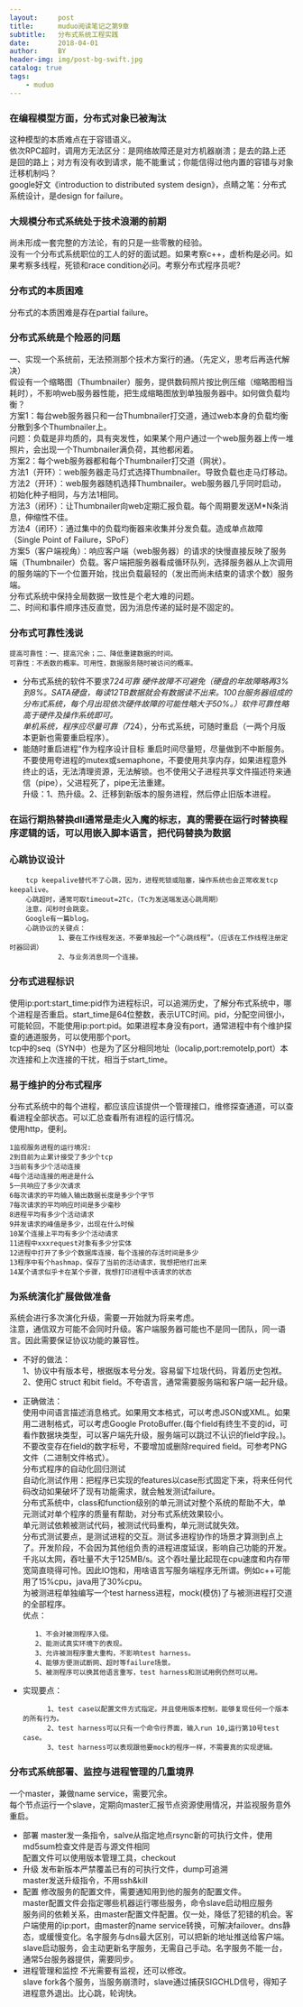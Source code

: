 ```yaml
---
layout:     post
title:      muduo阅读笔记之第9章
subtitle:   分布式系统工程实践
date:       2018-04-01
author:     BY
header-img: img/post-bg-swift.jpg
catalog: true
tags:
    - muduo
---
```



### 在编程模型方面，分布式对象已被淘汰
   这种模型的本质难点在于容错语义。</br>
   依次RPC超时，调用方无法区分：是网络故障还是对方机器崩溃；是去的路上还是回的路上；对方有没有收到请求，能不能重试；你能信得过他内置的容错与对象迁移机制吗？</br>
   google好文《introduction to distributed system design》，点睛之笔：分布式系统设计，是design for failure。</br>
### 大规模分布式系统处于技术浪潮的前期
   尚未形成一套完整的方法论，有的只是一些零散的经验。</br>
   没有一个分布式系统职位的工人的好的面试题。如果考察c++，虚析构是必问。如果考察多线程，死锁和race condition必问。考察分布式程序员呢?</br>
### 分布式的本质困难
   分布式的本质困难是存在partial failure。</br>
### 分布式系统是个险恶的问题
   一、实现一个系统前，无法预测那个技术方案行的通。（先定义，思考后再迭代解决）</br>
       假设有一个缩略图（Thumbnailer）服务，提供数码照片按比例压缩（缩略图相当耗时），不影响web服务器性能，把生成缩略图放到单独服务器中。如何做负载均衡？</br>
           方案1：每台web服务器只和一台Thumbnailer打交道，通过web本身的负载均衡分散到多个Thumbnailer上。</br>
           问题：负载是非均质的，具有突发性，如果某个用户通过一个web服务器上传一堆照片，会出现一个Thumbnailer满负荷，其他都闲着。</br>
           方案2：每个web服务器都和每个Thumbnailer打交道（网状）。</br>
                方法1（开环）：web服务器走马灯式选择Thumbnailer。导致负载也走马灯移动。</br>
                方法2（开环）：web服务器随机选择Thumbnailer。web服务器几乎同时启动，初始化种子相同，与方法1相同。</br>
                方法3（闭环）：让Thumbnailer向web定期汇报负载。每个周期要发送M*N条消息，伸缩性不佳。</br>
                方法4（闭环）：通过集中的负载均衡器来收集并分发负载。造成单点故障（Single Point of Failure，SPoF）</br>
                方案5（客户端视角）：响应客户端（web服务器）的请求的快慢直接反映了服务端（Thumbnailer）负载。客户端把服务器看成循环队列，选择服务器从上次调用的服务端的下一个位置开始，找出负载最轻的（发出而尚未结束的请求个数）服务端。</br>
                分布式系统中保持全局数据一致性是个老大难的问题。</br>
    二、时间和事件顺序违反直觉，因为消息传递的延时是不固定的。</br>
### 分布式可靠性浅说
    提高可靠性：一、提高冗余；二、降低重建数据的时间。
    可靠性：不丢数的概率。可用性，数据服务随时被访问的概率。
    
- 分布式系统的软件不要求7*24可靠
         硬件故障不可避免（硬盘的年故障略再3%到8%。SATA硬盘，每读12TB数据就会有数据读不出来。100台服务器组成的分布式系统，每个月出现依次硬件故障的可能性略大于50%。）软件可靠性略高于硬件及操作系统即可。</br>
        单机系统，程序应尽量可靠（7*24），分布式系统，可随时重启（一两个月版本更新也需要重启程序）。</br>
- 能随时重启进程”作为程序设计目标
        重启时间尽量短，尽量做到不中断服务。</br>
        不要使用夸进程的mutex或semaphone，不要使用共享内存，如果进程意外终止的话，无法清理资源，无法解锁。也不使用父子进程共享文件描述符来通信（pipe），父进程死了，pipe无法重建。</br>
        升级：1、热升级。2、迁移到新版本的服务进程，然后停止旧版本进程。</br>
	

### 在运行期热替换dll通常是走火入魔的标志，真的需要在运行时替换程序逻辑的话，可以用嵌入脚本语言，把代码替换为数据

### 心跳协议设计
        tcp keepalive替代不了心跳，因为，进程死锁或阻塞，操作系统也会正常收发tcp keepalive。
        心跳超时，通常可取timeout=2Tc，（Tc为发送端发送心跳周期）
        注意，闰秒时会跳变。
        Google有一篇blog。
        心跳协议的关键点：
                1、要在工作线程发送，不要单独起一个“心跳线程”。（应该在工作线程注册定时器回调）
                2、与业务消息同一个连接。
		
### 分布式进程标识
   使用ip:port:start_time:pid作为进程标识，可以追溯历史，了解分布式系统中，哪个进程是否重启。start_time是64位整数，表示UTC时间。pid，分配空间很小，可能轮回，不能使用ip:port:pid。如果进程本身没有port，通常进程中有个维护探查的通道服务，可以使用那个port。</br>
   tcp中的seq（SYN中）也是为了区分相同地址（localip,port:remoteIp,port）本次连接和上次连接的干扰，相当于start_time。</br>

### 易于维护的分布式程序
   分布式系统中的每个进程，都应该应该提供一个管理接口，维修探查通道，可以查看进程全部状态。可以汇总查看所有进程的运行情况。</br>
   使用http，便利。</br>
	
	1监视服务进程的运行境况:
	2到目前为止累计接受了多少个tcp
	3当前有多少个活动连接
	4每个活动连接的用途是什么
	5一共响应了多少次请求
	6每次请求的平均输入输出数据长度是多少个字节
	7每次请求的平均响应时间是多少毫秒
	8进程平均有多少个活动请求
	9并发请求的峰值是多少，出现在什么时候
	10某个连接上平均有多少个活动请求
	11进程中xxxrequest对象有多少分实体
	12进程中打开了多少个数据库连接，每个连接的存活时间是多少
	13程序中有个hashmap，保存了当前的活动请求，我想把他打出来
	14某个请求似乎卡在某个步骤，我想打印进程中该请求的状态

### 为系统演化扩展做做准备
   系统会进行多次演化升级，需要一开始就为将来考虑。</br>
   注意，通信双方可能不会同时升级。客户端服务器可能也不是同一团队，同一语言。因此需要保证协议功能的兼容性。</br>
   - 不好的做法：</br>
       1、协议中有版本号，根据版本号分发。容易留下垃圾代码，背着历史包袱。</br>
       2、使用C struct 和bit field。不夸语言，通常需要服务端和客户端一起升级。</br>
   - 正确做法：</br>
       使用中间语言描述消息格式。如果用文本格式，可以考虑JSON或XML。如果用二进制格式，可以考虑Google ProtoBuffer.(每个field有终生不变的id，可看作数据块类型，可以客户端先升级，服务端可以跳过不认识的field字段。)。不要改变存在field的数字标号，不要增加或删除required field。可参考PNG文件（二进制文件格式）。</br>
分布式程序的自动化回归测试</br>
        自动化测试作用：把程序已实现的features以case形式固定下来，将来任何代码改动如果破坏了现有功能需求，就会触发测试failure。</br>
        分布式系统中，class和function级别的单元测试对整个系统的帮助不大，单元测试对单个程序的质量有帮助，对分布式系统效果较小。</br>
        单元测试依赖被测试代码，被测试代码重构，单元测试就失效。</br>
        分布式测试要点，是测试进程的交互。测试多进程协作的场景才算测到点上了。开发阶段，不会因为其他组负责的进程进度延误，影响自己功能的开发。</br>
        千兆以太网，吞吐量不大于125MB/s。这个吞吐量比起现在cpu速度和内存带宽简直晓得可怜。因此IO饱和，用啥语言写服务端程序无所谓。例如c++可能用了15%cpu，java用了30%cpu。</br>
        为被测进程单独编写一个test harness进程，mock(模仿)了与被测进程打交道的全部程序。</br>
        优点：
	
            1、不会对被测程序入侵。
            2、能测试真实环境下的表现。
            3、允许被测程序重大重构，不影响test harness。
            4、能够方便测试断网、超时等failure场景。
            5、被测程序可以换其他语言重写，test harness和测试用例仍然可以用。
	    
- 实现要点：

            1、test case以配置文件方式指定。并且使用版本控制，能够复现任何一个版本的所有行为。
            2、test harness可以只有一个命令行界面，输入run 10,运行第10号test case。
            3、test harness可以表现跟他要mock的程序一样，不需要真的实现逻辑。
	    
### 分布式系统部署、监控与进程管理的几重境界

一个master，兼做name service，需要冗余。</br>
每个节点运行一个slave，定期向master汇报节点资源使用情况，并监视服务意外重启。</br>

- 部署
        master发一条指令，salve从指定地点rsync新的可执行文件，使用md5sum检查文件是否与源文件相同</br>
        配置文件可以使用版本管理工具，checkout</br>
- 升级
        发布新版本严禁覆盖已有的可执行文件，dump可追溯</br>
        master发送升级指令，不用ssh&kill</br>
- 配置
        修改服务的配置文件，需要通知用到他的服务的配置文件。</br>
        master配置文件会指定哪些机器运行哪些服务，命令slave启动相应服务</br>
        服务间的依赖关系，由master配置文件配置。仅一处，降低了犯错的机会。客户端使用的ip:port，由master的name service转换，可解决failover。dns静态，或缓慢变化。名字服务与dns最大区别，可以把新的地址推送给客户端。slave启动服务，会主动更新名字服务，无需自己手动。名字服务不能一台，通常5台服务器提供，需要同步。</br>
- 进程管理和监控
         不光需要有监视，还可以修改。</br>
         slave fork各个服务，当服务崩溃时，slave通过捕获SIGCHLD信号，得知子进程意外退出。比心跳，轮询快。</br>
        
        

